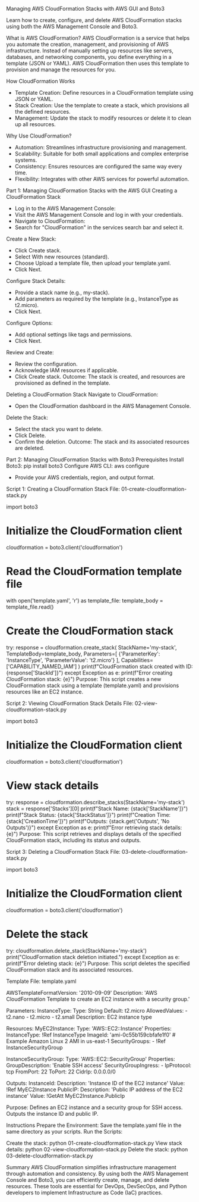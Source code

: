 Managing AWS CloudFormation Stacks with AWS GUI and Boto3

Learn how to create, configure, and delete AWS CloudFormation stacks using both the AWS Management Console and Boto3.

What is AWS CloudFormation?
AWS CloudFormation is a service that helps you automate the creation, management, and provisioning of AWS infrastructure. Instead of manually setting up resources like servers, databases, and networking components, you define everything in a template (JSON or YAML). AWS CloudFormation then uses this template to provision and manage the resources for you.

How CloudFormation Works
- Template Creation: Define resources in a CloudFormation template using JSON or YAML.
- Stack Creation: Use the template to create a stack, which provisions all the defined resources.
- Management: Update the stack to modify resources or delete it to clean up all resources.

Why Use CloudFormation?
- Automation: Streamlines infrastructure provisioning and management.
- Scalability: Suitable for both small applications and complex enterprise systems.
- Consistency: Ensures resources are configured the same way every time.
- Flexibility: Integrates with other AWS services for powerful automation.

Part 1: Managing CloudFormation Stacks with the AWS GUI
Creating a CloudFormation Stack
- Log in to the AWS Management Console:
- Visit the AWS Management Console and log in with your credentials.
- Navigate to CloudFormation:
- Search for "CloudFormation" in the services search bar and select it.

Create a New Stack:
- Click Create stack.
- Select With new resources (standard).
- Choose Upload a template file, then upload your template.yaml.
- Click Next.

Configure Stack Details:
- Provide a stack name (e.g., my-stack).
- Add parameters as required by the template (e.g., InstanceType as t2.micro).
- Click Next.

Configure Options:
- Add optional settings like tags and permissions.
- Click Next.

Review and Create:
- Review the configuration.
- Acknowledge IAM resources if applicable.
- Click Create stack.
Outcome: The stack is created, and resources are provisioned as defined in the template.

Deleting a CloudFormation Stack
Navigate to CloudFormation:
- Open the CloudFormation dashboard in the AWS Management Console.

Delete the Stack:
- Select the stack you want to delete.
- Click Delete.
- Confirm the deletion.
Outcome: The stack and its associated resources are deleted.

Part 2: Managing CloudFormation Stacks with Boto3
Prerequisites
Install Boto3: pip install boto3
Configure AWS CLI: aws configure
- Provide your AWS credentials, region, and output format.

Script 1: Creating a CloudFormation Stack
File: 01-create-cloudformation-stack.py

import boto3

# Initialize the CloudFormation client
cloudformation = boto3.client('cloudformation')

# Read the CloudFormation template file
with open('template.yaml', 'r') as template_file:
    template_body = template_file.read()

# Create the CloudFormation stack
try:
    response = cloudformation.create_stack(
        StackName='my-stack',
        TemplateBody=template_body,
        Parameters=[
            {'ParameterKey': 'InstanceType', 'ParameterValue': 't2.micro'}
        ],
        Capabilities=['CAPABILITY_NAMED_IAM']
    )
    print(f"CloudFormation stack created with ID: {response['StackId']}")
except Exception as e:
    print(f"Error creating CloudFormation stack: {e}")
Purpose:
This script creates a new CloudFormation stack using a template (template.yaml) and provisions resources like an EC2 instance.

Script 2: Viewing CloudFormation Stack Details
File: 02-view-cloudformation-stack.py

import boto3

# Initialize the CloudFormation client
cloudformation = boto3.client('cloudformation')

# View stack details
try:
    response = cloudformation.describe_stacks(StackName='my-stack')
    stack = response['Stacks'][0]
    print(f"Stack Name: {stack['StackName']}")
    print(f"Stack Status: {stack['StackStatus']}")
    print(f"Creation Time: {stack['CreationTime']}")
    print(f"Outputs: {stack.get('Outputs', 'No Outputs')}")
except Exception as e:
    print(f"Error retrieving stack details: {e}")
Purpose:
This script retrieves and displays details of the specified CloudFormation stack, including its status and outputs.

Script 3: Deleting a CloudFormation Stack
File: 03-delete-cloudformation-stack.py

import boto3

# Initialize the CloudFormation client
cloudformation = boto3.client('cloudformation')

# Delete the stack
try:
    cloudformation.delete_stack(StackName='my-stack')
    print("CloudFormation stack deletion initiated.")
except Exception as e:
    print(f"Error deleting stack: {e}")
Purpose:
This script deletes the specified CloudFormation stack and its associated resources.

Template File: template.yaml

AWSTemplateFormatVersion: '2010-09-09'
Description: 'AWS CloudFormation Template to create an EC2 instance with a security group.'

Parameters:
  InstanceType:
    Type: String
    Default: t2.micro
    AllowedValues:
      - t2.nano
      - t2.micro
      - t2.small
    Description: EC2 instance type

Resources:
  MyEC2Instance:
    Type: 'AWS::EC2::Instance'
    Properties:
      InstanceType: !Ref InstanceType
      ImageId: 'ami-0c55b159cbfafe1f0'  # Example Amazon Linux 2 AMI in us-east-1
      SecurityGroups:
        - !Ref InstanceSecurityGroup

  InstanceSecurityGroup:
    Type: 'AWS::EC2::SecurityGroup'
    Properties:
      GroupDescription: 'Enable SSH access'
      SecurityGroupIngress:
        - IpProtocol: tcp
          FromPort: 22
          ToPort: 22
          CidrIp: 0.0.0.0/0

Outputs:
  InstanceId:
    Description: 'Instance ID of the EC2 instance'
    Value: !Ref MyEC2Instance
  PublicIP:
    Description: 'Public IP address of the EC2 instance'
    Value: !GetAtt MyEC2Instance.PublicIp

Purpose:
Defines an EC2 instance and a security group for SSH access. Outputs the instance ID and public IP.

Instructions
Prepare the Environment:
Save the template.yaml file in the same directory as your scripts.
Run the Scripts:

Create the stack: python 01-create-cloudformation-stack.py
View stack details: python 02-view-cloudformation-stack.py
Delete the stack: python 03-delete-cloudformation-stack.py

Summary
AWS CloudFormation simplifies infrastructure management through automation and consistency. By using both the AWS Management Console and Boto3, you can efficiently create, manage, and delete resources. These tools are essential for DevOps, DevSecOps, and Python developers to implement Infrastructure as Code (IaC) practices.






